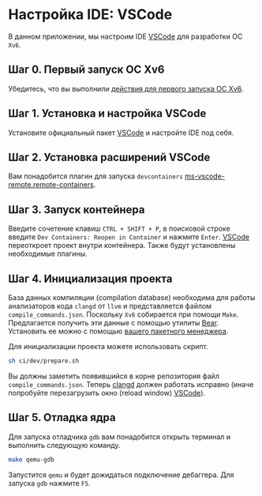 # Настройка IDE: VSCode

В данном приложении, мы настроим IDE [VSCode][6] для разработки ОС `Xv6`.

## Шаг 0. Первый запуск ОС Xv6

Убедитесь, что вы выполнили [действия для первого запуска ОС Xv6](/doc/setup/linux.md).

## Шаг 1. Установка и настройка VSCode

Установите официальный пакет [VSCode][6] и настройте IDE под себя.

## Шаг 2. Установка расширений VSCode

Вам понадобится плагин для запуска `devcontainers` [ms-vscode-remote.remote-containers][7].

## Шаг 3. Запуск контейнера

Введите сочетение клавиш `CTRL + SHIFT + P`, в поисковой строке введите `Dev Containers: Reopen in Container` и нажмите `Enter`. [VSCode][6] переоткроет проект внутри контейнера. Также будут установлены необходимые плагины.

## Шаг 4. Инициализация проекта

База данных компиляции (compilation database) необходима для работы анализаторов кода `clangd` от `llvm` и представляется файлом `compile_commands.json`. Поскольку `Xv6` собирается при помощи `Make`. Предлагается получить эти данные с помощью утилиты [Bear][4]. Установить ее можно с помощью [вашего пакетного менеджера][5].

Для инициализации проекта можете использовать скрипт.

```bash
sh ci/dev/prepare.sh 
```

Вы должны заметить появившийся в корне репозитория файл `compile_commands.json`. Теперь [clangd][1] должен работать исправно (иначе попробуйте перезагрузить окно (reload window) [VSCode][6]).

## Шаг 5. Отладка ядра

Для запуска отладчика `gdb` вам понадобится открыть терминал и выполнить следующую команду.

```bash
make qemu-gdb
```

Запустится `qemu` и будет дожидаться подключение дебаггера. Для запуска `gdb` нажмите `F5`.

[1]: https://clangd.llvm.org/
[4]: https://github.com/rizsotto/Bear
[5]: https://repology.org/project/bear-clang/versions
[6]: https://code.visualstudio.com/
[7]: https://marketplace.visualstudio.com/items?itemName=ms-vscode-remote.remote-containers

